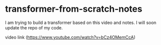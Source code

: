# transformer-from-scratch-notes
I am trying to build a transformer based on this video and notes.
I will soon update the repo of my code.

video link (https://www.youtube.com/watch?v=bCz4OMemCcA)


